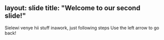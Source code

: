 
layout: slide
title: "Welcome to our second slide!"
---
Sielewi venye hii stuff inawork, just following steps
Use the left arrow to go back!
